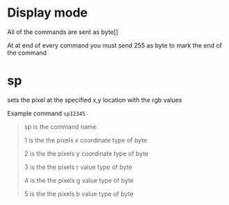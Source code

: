 # Display mode

All of the commands are sent as byte[]

At at end of every command you must send 255 as byte to mark the end of the command

# sp

sets the pixel at the specified x,y location with the rgb values

Example command `sp12345 `

> sp is the command name
>
> 1 is the the pixels x coordinate type of byte
>
> 2 is the the pixels y coordinate type of byte
>
> 3 is the the pixels r value type of byte
>
> 4 is the the pixels g value type of byte
>
> 5 is the the pixels b value type of byte

